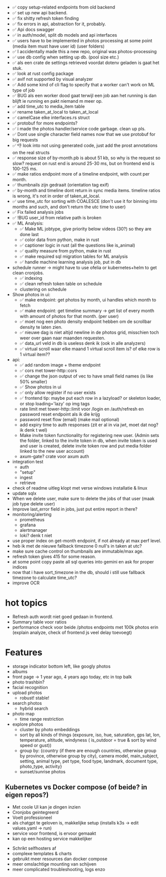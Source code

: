 * ✅ copy setup-related endpoints from old backend
* ✅ set up new api backend.
* ✅ fix shitty refresh token finding
* ✅ fix errors in api, abstraction for it, probably.
* ✅ Api docs swagger
* ✅ in auth/model, split db models and api interfaces
* ✅ users have to be implemented in photos processing at some point (media item must have user id) (user folders)
* ✅ I accidentally made this a new repo, original was photos-processing
* ✅ use db config when setting up db. (pool size etc.)
* ✅ als een crate de settings retrieved voordat dotenv geladen is gaat het stuk.
* ✅ look at rust config package
* ✅ avif not supported by visual analyzer
* ✅ Add some kind of cli flag to specify that a worker can't work on ML type of job
* ✅ BUG als een worker dood gaat terwijl een job aan het running is dan blijft ie running en pakt niemand m meer op.
* ✅ add time_utc to media_item table
* ✅ rename taken_at_local to taken_at_local
* ✅ camelCase elke interfaces.rs struct
* ✅ protobuf for more endpoints?
* ✅ i made the photos handler/service code garbage. clean up pls.
* ✅ Dont use single character field names now that we use protobuf for big requests
* ✅ 👎 look into not using generated code, just add the prost annotations on the real structs
* ✅ response size of by-month.pb is about 51 kb, so why is the request so slow? request on rust end is around 25-30 ms,
  but on frontend end is 100-125 ms.
* ✅ make ratios endpoint more of a timeline endpoint, with count per month.
* ✅ thumbnails zijn gedraait (orientation tag exif)
* ✅ by-month and timeline dont return in sync media items. timeline ratios is wrong, it's not in order of
  taken_at_local.
* ✅ use time_utc for sorting with COALESCE (don't use it for binning into months and such, and don't return the utc time
  to user)
* ✅ Fix failed analysis jobs
* ✅ !BUG user_id from relative path is broken
* ✅ ML Analysis:
    * ✅ Make ML jobtype, give priority below videos (30?) so they are done last
    * ✅ color data from python, make in rust
    * ✅ captioner logic in rust (all the questions like is_animal)
    * ✅ quality measure from python, make in rust
    * ✅ make required sql migration tables for ML analysis
    * ✅ handle machine learning analysis job, put in db
* schedule runner -> might have to use ofelia or kubernetes+helm to get clean cronjobs.
    * ✅ indexing
    * ✅ clean refresh token table on schedule
    * clustering on schedule
* Show photos in ui:
    * ✅ make endpoint: get photos by month, ui handles which month to fetch
    * ✅ make endpoint: get timeline summary -> get list of every month with amount of photos for that month. (per user)
    * ✅ moet nog een photo density endpoint hebben om de scrollbar density te laten zien.
    * ✅ nieuwe dag is niet altijd newline in de photos grid, misschien toch weer over gaan naar maanden requesten.
    * ✅ data_url veld in db is useless denk ik (ook in alle analyzers)
    * ✅ virtual scroll waar elke maand 1 virtual scroll item is? of elke row is 1 virtual item??
* api:
    * ✅ add random image + theme endpoint
    * ✅ cors met tower-http::cors
    * ✅ change the json output of vec<photo> to have small field names (is like 50% smaller)
    * ✅ Show photos in ui
    * ✅ only allow register if no user exists
    * ✅ frontend tip: maybe put each row in a lazyload? or skeleton loader, or stop loading='lazy' op img tags
    * rate limit met tower-http::limit voor /login en /auth/refresh en password reset endpoint als ik die krijg
    * password reset flow (email) (make mail optional)
    * add expiry time to auth responses (zit er al in via jwt, moet dat nog? ik denk t wel)
    * Make invite token functionality for registering new user. (Admin sets the folder, linked to the invite token in
      db, when invite token is used and user is created, delete invite token row and put media folder linked to the new
      user account)
    * axum-gate? crate voor axum auth
* integration test
    * auth
    * "setup"
    * ingest
    * retrieve
* check of readme uitleg klopt met verse windows installatie & linux
* update sqlx
* When we delete user, make sure to delete the jobs of that user (maak job type delete user)
* Improve last_error field in jobs, just put entire report in there?
* monitoring/alerting
    * prometheus
    * grafana
    * alertmanager
    * loki? denk t niet
* use proper index on get-month endpoint, if not already at max perf level.
* heb ik met de nieuwe fallback timezone 0 null's in taken at utc?
* make sure cache control on thumbnails are immutable/max age.
* refresh token gives 415 for some reason.
* at some point copy paste all sql queries into gemini en ask for proper indices
* now that i have sort_timezone in the db, should i still use fallback timezone to calculate time_utc?
* improve OCR

# hot topics

* Refresh auth wordt niet goed gedaan in frontend.
* Summary table voor ratios
* performance check voor beide /photos endpoints met 100k photos erin (explain analyze, check of frontend js veel delay
  toevoegt)

# Features

* storage indicator bottom left, like googly photos
* albums
* front page -> 1 year ago, 4 years ago today, etc in top balk
* photo trashbin?
* facial recognition
* upload photos
  * robust! stable!
* search photos
  * hybrid search
* photo map
  * time range restriction
* explore photos
    * cluster by photo embeddings
    * sort by all kinds of things (exposure, iso, hue, saturation, gps lat, lon, temperature, altitude, windyness (
      is_outdoor = true & sort by wind speed or gust))
    * group by: {country (if there are enough countries, otherwise group by province, otherwise group by city), camera
      model, main_subject, setting, animal type, pet type, food type, landmark, document type, photo_type, activity}
    * sunset/sunrise photos

## Kubernetes vs Docker compose (of beide? in eigen repos?)

+ Met coole UI kan je dingen inzien
+ Cronjobs geintegreerd
+ Voelt professioneel
+ als chatgpt te geloven is, makkelijke setup (installs k3s -> edit values.yaml -> run)
+ service voor frontend, is ervoor gemaakt
+ kan op een hosting service makkelijker

- Schrikt selfhosters af
- complexe templates & charts
- gebruikt meer resources dan docker compose
- meer omslachtige mounting van schijven
- meer complicated troubleshooting, logs enzo
